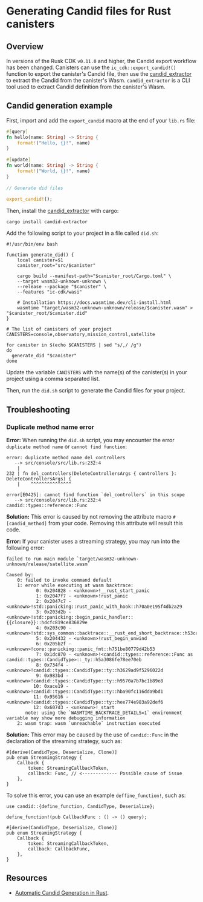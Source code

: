 # Generating Candid files for Rust canisters

## Overview

In versions of the Rusk CDK `v0.11.0` and higher, the Candid export workflow has been changed. Canisters can use the `ic_cdk::export_candid!()` function to export the canister's Candid file, then use the [candid_extractor](https://github.com/dfinity/cdk-rs/tree/main/src/candid-extractor) to extract the Candid from the canister's Wasm. `candid_extractor` is a CLI tool used to extract Candid definition from the canister's Wasm. 

## Candid generation example

First, import and add the `export_candid` macro at the end of your `lib.rs` file:

```rust
#[query]
fn hello(name: String) -> String {
    format!("Hello, {}!", name)
}
​
#[update]
fn world(name: String) -> String {
    format!("World, {}!", name)
}
​
// Generate did files
​
export_candid!();
```

Then, install the [candid_extractor](https://github.com/dfinity/cdk-rs/tree/main/src/candid-extractor) with cargo:

```
cargo install candid-extractor
```

Add the following script to your project in a file called `did.sh`:

```
#!/usr/bin/env bash
​
function generate_did() {
    local canister=$1
    canister_root="src/$canister"
​
    cargo build --manifest-path="$canister_root/Cargo.toml" \
    --target wasm32-unknown-unknown \
    --release --package "$canister" \
    --features "ic-cdk/wasi"
​
    # Installation https://docs.wasmtime.dev/cli-install.html
    wasmtime "target/wasm32-unknown-unknown/release/$canister.wasm" > "$canister_root/$canister.did"
}

# The list of canisters of your project
CANISTERS=console,observatory,mission_control,satellite
​
for canister in $(echo $CANISTERS | sed "s/,/ /g")
do
  generate_did "$canister"
done
```

Update the variable `CANISTERS` with the name(s) of the canister(s) in your project using a comma separated list.

Then, run the `did.sh` script to generate the Candid files for your project. 

## Troubleshooting

### Duplicate method name error

**Error:** When running the `did.sh` script, you may encounter the error `duplicate method name` or `cannot find function`: 

```
error: duplicate method name del_controllers
   --> src/console/src/lib.rs:232:4
    |
232 | fn del_controllers(DeleteControllersArgs { controllers }: DeleteControllersArgs) {
    |    ^^^^^^^^^^^^^^^

error[E0425]: cannot find function `del_controllers` in this scope
   --> src/console/src/lib.rs:232:4
candid::types::reference::Func
```

**Solution:** This error is caused by not removing the attribute macro `#[candid_method]` from your code. Removing this attribute will result this code. 


**Error:** If your canister uses a streaming strategy, you may run into the following error:

```
failed to run main module `target/wasm32-unknown-unknown/release/satellite.wasm`
​
Caused by:
    0: failed to invoke command default
    1: error while executing at wasm backtrace:
           0: 0x204828 - <unknown>!__rust_start_panic
           1: 0x2047f7 - <unknown>!rust_panic
           2: 0x2047c7 - <unknown>!std::panicking::rust_panic_with_hook::h70a0e195f4db2a29
           3: 0x203d2b - <unknown>!std::panicking::begin_panic_handler::{{closure}}::hdcfc819ce836829e
           4: 0x203c90 - <unknown>!std::sys_common::backtrace::__rust_end_short_backtrace::h53cabafab5b09ada
           5: 0x204432 - <unknown>!rust_begin_unwind
           6: 0x205b2f - <unknown>!core::panicking::panic_fmt::h751be80779d42b53
           7: 0x1dc870 - <unknown>!<candid::types::reference::Func as candid::types::CandidType>::_ty::h5a3086fe78ee70eb
           8: 0x734f4 - <unknown>!candid::types::CandidType::ty::h3629ad9f5296022d
           9: 0x983bd - <unknown>!candid::types::CandidType::ty::h9570a7b7bc1b89e8
          10: 0xace19 - <unknown>!candid::types::CandidType::ty::hba90fc116dda9bd1
          11: 0x95616 - <unknown>!candid::types::CandidType::ty::hee774e983a92def6
          12: 0x607d3 - <unknown>!_start
       note: using the `WASMTIME_BACKTRACE_DETAILS=1` environment variable may show more debugging information
    2: wasm trap: wasm `unreachable` instruction executed

```

**Solution:** This error may be caused by the use of `candid::Func` in the declaration of the streaming strategy, such as:

```
#[derive(CandidType, Deserialize, Clone)]
pub enum StreamingStrategy {
    Callback {
        token: StreamingCallbackToken,
        callback: Func, // <------------- Possible cause of issue
    },
}
```

To solve this error, you can use an example `deffine_function!`, such as:

```
use candid::{define_function, CandidType, Deserialize};
​
define_function!(pub CallbackFunc : () -> () query);
​
#[derive(CandidType, Deserialize, Clone)]
pub enum StreamingStrategy {
    Callback {
        token: StreamingCallbackToken,
        callback: CallbackFunc,
    },
}
```


## Resources

- [Automatic Candid Generation in Rust](https://daviddalbusco.com/blog/automatic-candid-generation-in-rust-exploring-the-ic-cdk-v0-10-0-update/).